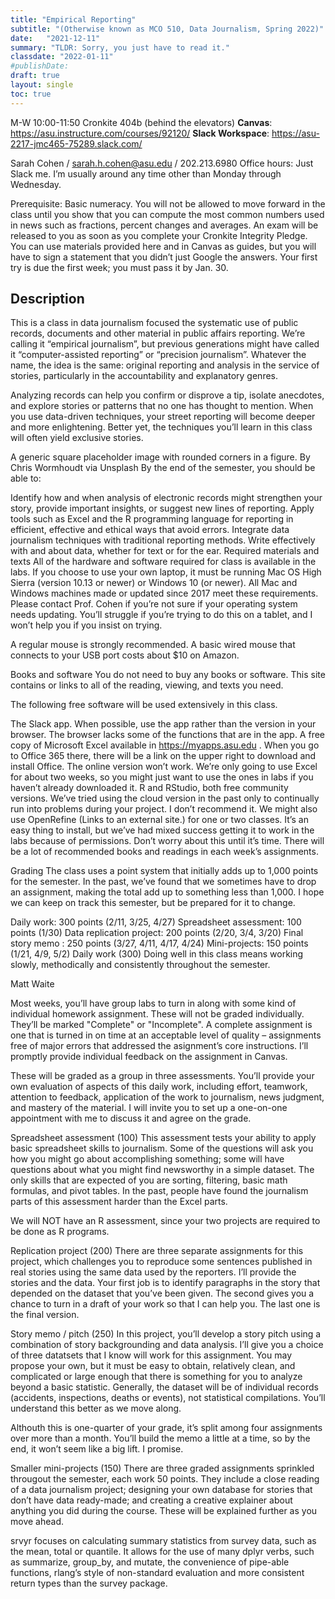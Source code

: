 ```yaml
---
title: "Empirical Reporting"
subtitle: "(Otherwise known as MCO 510, Data Journalism, Spring 2022)"
date:   "2021-12-11"
summary: "TLDR: Sorry, you just have to read it."
classdate: "2022-01-11"
#publishDate: 
draft: true
layout: single
toc: true
--- 
```


M-W 10:00-11:50 Cronkite 404b (behind the elevators)
**Canvas**: https://asu.instructure.com/courses/92120/
**Slack Workspace**: https://asu-2217-jmc465-75289.slack.com/

Sarah Cohen / sarah.h.cohen@asu.edu / 202.213.6980
Office hours: Just Slack me. I’m usually around any time other than Monday through Wednesday.

Prerequisite: Basic numeracy. You will not be allowed to move forward in the class until you show that you can compute the most common numbers used in news such as fractions, percent changes and averages. An exam will be released to you as soon as you complete your Cronkite Integrity Pledge. You can use materials provided here and in Canvas as guides, but you will have to sign a statement that you didn’t just Google the answers. Your first try is due the first week; you must pass it by Jan. 30.

## Description

This is a class in data journalism focused the systematic use of public records, documents and other material in public affairs reporting. We’re calling it “empirical journalism”, but previous generations might have called it “computer-assisted reporting” or “precision journalism”. Whatever the name, the idea is the same: original reporting and analysis in the service of stories, particularly in the accountability and explanatory genres.

Analyzing records can help you confirm or disprove a tip, isolate anecdotes, and explore stories or patterns that no one has thought to mention. When you use data-driven techniques, your street reporting will become deeper and more enlightening. Better yet, the techniques you’ll learn in this class will often yield exclusive stories.

A generic square placeholder image with rounded corners in a figure.
By Chris Wormhoudt via Unsplash
By the end of the semester, you should be able to:

Identify how and when analysis of electronic records might strengthen your story, provide important insights, or suggest new lines of reporting.
Apply tools such as Excel and the R programming language for reporting in efficient, effective and ethical ways that avoid errors.
Integrate data journalism techniques with traditional reporting methods.
Write effectively with and about data, whether for text or for the ear.
Required materials and texts
All of the hardware and software required for class is available in the labs. If you choose to use your own laptop, it must be running Mac OS High Sierra (version 10.13 or newer) or Windows 10 (or newer). All Mac and Windows machines made or updated since 2017 meet these requirements. Please contact Prof. Cohen if you’re not sure if your operating system needs updating. You’ll struggle if you’re trying to do this on a tablet, and I won’t help you if you insist on trying.

A regular mouse is strongly recommended. A basic wired mouse that connects to your USB port costs about $10 on Amazon.

Books and software
You do not need to buy any books or software. This site contains or links to all of the reading, viewing, and texts you need.

The following free software will be used extensively in this class.

The Slack app. When possible, use the app rather than the version in your browser. The browser lacks some of the functions that are in the app.
A free copy of Microsoft Excel available in https://myapps.asu.edu . When you go to Office 365 there, there will be a link on the upper right to download and install Office. The online version won’t work. We’re only going to use Excel for about two weeks, so you might just want to use the ones in labs if you haven’t already downloaded it.
R and RStudio, both free community versions. We’ve tried using the cloud version in the past only to continually run into problems during your project. I don’t recommend it.
We might also use OpenRefine (Links to an external site.) for one or two classes. It’s an easy thing to install, but we’ve had mixed success getting it to work in the labs because of permissions. Don’t worry about this until it’s time.
There will be a lot of recommended books and readings in each week’s assignments.

Grading
The class uses a point system that initially adds up to 1,000 points for the semester. In the past, we’ve found that we sometimes have to drop an assignment, making the total add up to something less than 1,000. I hope we can keep on track this semester, but be prepared for it to change.

Daily work: 300 points (2/11, 3/25, 4/27)
Spreadsheet assessment: 100 points (1/30)
Data replication project: 200 points (2/20, 3/4, 3/20)
Final story memo : 250 points (3/27, 4/11, 4/17, 4/24)
Mini-projects: 150 points (1/21, 4/9, 5/2)
Daily work (300)
Doing well in this class means working slowly, methodically and consistently throughout the semester.


Matt Waite

Most weeks, you’ll have group labs to turn in along with some kind of individual homework assignment. These will not be graded individually. They’ll be marked "Complete" or "Incomplete". A complete assignment is one that is turned in on time at an acceptable level of quality – assignments free of major errors that addressed the asignment’s core instructions. I’ll promptly provide individual feedback on the assignment in Canvas.

These will be graded as a group in three assessments. You’ll provide your own evaluation of aspects of this daily work, including effort, teamwork, attention to feedback, application of the work to journalism, news judgment, and mastery of the material. I will invite you to set up a one-on-one appointment with me to discuss it and agree on the grade.

Spreadsheet assessment (100)
This assessment tests your ability to apply basic spreadsheet skills to journalism. Some of the questions will ask you how you might go about accomplishing something; some will have questions about what you might find newsworthy in a simple dataset. The only skills that are expected of you are sorting, filtering, basic math formulas, and pivot tables. In the past, people have found the journalism parts of this assessment harder than the Excel parts.

We will NOT have an R assessment, since your two projects are required to be done as R programs.

Replication project (200)
There are three separate assignments for this project, which challenges you to reproduce some sentences published in real stories using the same data used by the reporters. I’ll provide the stories and the data. Your first job is to identify paragraphs in the story that depended on the dataset that you’ve been given. The second gives you a chance to turn in a draft of your work so that I can help you. The last one is the final version.

Story memo / pitch (250)
In this project, you’ll develop a story pitch using a combination of story backgrounding and data analysis. I’ll give you a choice of three datatsets that I know will work for this assignment. You may propose your own, but it must be easy to obtain, relatively clean, and complicated or large enough that there is something for you to analyze beyond a basic statistic. Generally, the dataset will be of individual records (accidents, inspections, deaths or events), not statistical compilations. You’ll understand this better as we move along.

Althouth this is one-quarter of your grade, it’s split among four assignments over more than a month. You’ll build the memo a little at a time, so by the end, it won’t seem like a big lift. I promise.

Smaller mini-projects (150)
There are three graded assignments sprinkled througout the semester, each work 50 points. They include a close reading of a data journalism project; designing your own database for stories that don’t have data ready-made; and creating a creative explainer about anything you did during the course. These will be explained further as you move ahead.

srvyr focuses on calculating summary statistics from survey data, such as the mean, total or quantile. It allows for the use of many dplyr verbs, such as summarize, group_by, and mutate, the convenience of pipe-able functions, rlang’s style of non-standard evaluation and more consistent return types than the survey package.